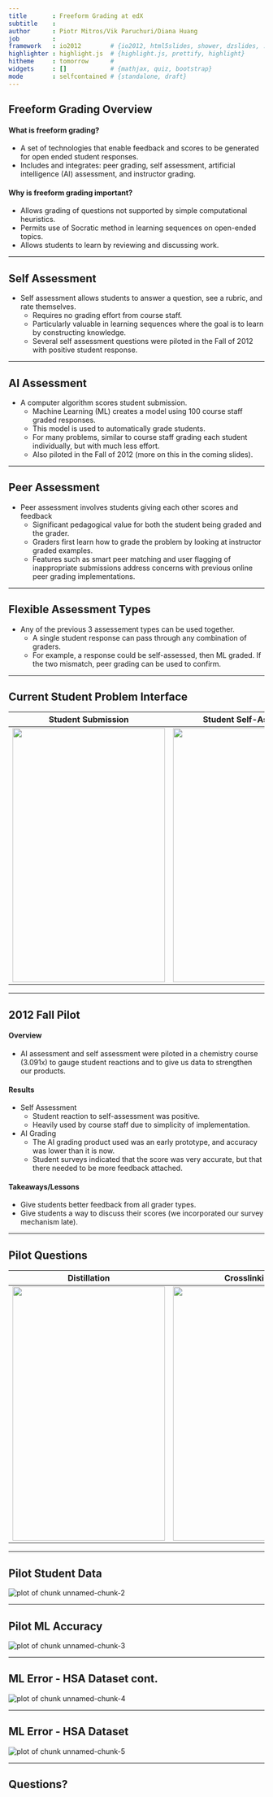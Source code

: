 ```yaml
---
title       : Freeform Grading at edX
subtitle    : 
author      : Piotr Mitros/Vik Paruchuri/Diana Huang
job         : 
framework   : io2012        # {io2012, html5slides, shower, dzslides, ...}
highlighter : highlight.js  # {highlight.js, prettify, highlight}
hitheme     : tomorrow      # 
widgets     : []            # {mathjax, quiz, bootstrap}
mode        : selfcontained # {standalone, draft}
---
```



## Freeform Grading Overview

#### What is freeform grading?
* A set of technologies that enable feedback and scores to be generated for open ended student responses.
* Includes and integrates: peer grading, self assessment, artificial intelligence (AI) assessment, and instructor grading. 

#### Why is freeform grading important?
* Allows grading of questions not supported by simple computational heuristics.
* Permits use of Socratic method in learning sequences on open-ended topics. 
* Allows students to learn by reviewing and discussing work. 

---
## Self Assessment
* Self assessment allows students to answer a question, see a rubric, and rate themselves.
  * Requires no grading effort from course staff.
  * Particularly valuable in learning sequences where the goal is to learn by constructing knowledge.
  * Several self assessment questions were piloted in the Fall of 2012 with positive student response.

---
## AI Assessment
* A computer algorithm scores student submission.
  * Machine Learning (ML) creates a model using 100 course staff graded responses. 
  * This model is used to automatically grade students.
  * For many problems, similar to course staff grading each student individually, but with much less effort.
  * Also piloted in the Fall of 2012 (more on this in the coming slides).

---
## Peer Assessment
* Peer assessment involves students giving each other scores and feedback
  * Significant pedagogical value for both the student being graded and the grader.
  * Graders first learn how to grade the problem by looking at instructor graded examples.
  * Features such as smart peer matching and user flagging of inappropriate submissions address concerns with previous online peer grading implementations.

---
## Flexible Assessment Types
* Any of the previous 3 assessement types can be used together.
  * A single student response can pass through any combination of graders.
  * For example, a response could be self-assessed, then ML graded. If the two mismatch, peer grading can be used to confirm.

---
## Current Student Problem Interface
Student Submission  |  Student Self-Assesses | External Grader Results
------------- | ------------- | -------------
<img src="assets/img/submission_box_new.png" height="500px" width="300px"/> | <img src="assets/img/self_assessment_rate_new.png" height="500px" width="300px"/> | <img src="assets/img/grader_result_box_new.png" height="500px" width="300px"/>

---
## 2012 Fall Pilot

#### Overview
* AI assessment and self assessment were piloted in a chemistry course (3.091x) to gauge student reactions and to give us data to strengthen our products.

#### Results
* Self Assessment
  * Student reaction to self-assessment was positive.
  * Heavily used by course staff due to simplicity of implementation.
* AI Grading
  * The AI grading product used was an early prototype, and accuracy was lower than it is now.
  * Student surveys indicated that the score was very accurate, but that there needed to be more feedback attached.

#### Takeaways/Lessons
* Give students better feedback from all grader types.
* Give students a way to discuss their scores (we incorporated our survey mechanism late).

---
## Pilot Questions
Distillation  |  Crosslinking | Surfactants
------------- | ------------- | -------------
<img src="assets/img/chem_distillation.png" height="500px" width="300px"/> | <img src="assets/img/chem_crosslinking.png" height="500px" width="300px"/> | <img src="assets/img/chem_surfactants.png" height="500px" width="300px"/>

---
## Pilot Student Data

![plot of chunk unnamed-chunk-2](figure/unnamed-chunk-2.png) 


---
## Pilot ML Accuracy

![plot of chunk unnamed-chunk-3](figure/unnamed-chunk-3.png) 


---
## ML Error - HSA Dataset cont.

![plot of chunk unnamed-chunk-4](figure/unnamed-chunk-4.png) 


---
## ML Error - HSA Dataset

![plot of chunk unnamed-chunk-5](figure/unnamed-chunk-5.png) 


---
## Questions?
